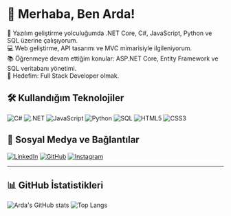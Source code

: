 # 👋 Merhaba, Ben Arda!

🌱 Yazılım geliştirme yolculuğumda .NET Core, C#, JavaScript, Python ve SQL üzerine çalışıyorum.  
💻 Web geliştirme, API tasarımı ve MVC mimarisiyle ilgileniyorum.  
📚 Öğrenmeye devam ettiğim konular: ASP.NET Core, Entity Framework ve SQL veritabanı yönetimi.  
🚀 Hedefim: Full Stack Developer olmak.

## 🛠️ Kullandığım Teknolojiler
![C#](https://img.shields.io/badge/C%23-239120?style=for-the-badge&logo=c-sharp&logoColor=white)
![.NET](https://img.shields.io/badge/.NET-512BD4?style=for-the-badge&logo=dotnet&logoColor=white)
![JavaScript](https://img.shields.io/badge/JavaScript-F7DF1E?style=for-the-badge&logo=javascript&logoColor=black)
![Python](https://img.shields.io/badge/Python-3776AB?style=for-the-badge&logo=python&logoColor=white)
![SQL](https://img.shields.io/badge/SQL-4479A1?style=for-the-badge&logo=postgresql&logoColor=white)
![HTML5](https://img.shields.io/badge/HTML5-E34F26?style=for-the-badge&logo=html5&logoColor=white)
![CSS3](https://img.shields.io/badge/CSS3-1572B6?style=for-the-badge&logo=css3&logoColor=white)

## 🔗 Sosyal Medya ve Bağlantılar
[![LinkedIn](https://img.shields.io/badge/LinkedIn-0A66C2?style=for-the-badge&logo=linkedin&logoColor=white)](https://www.linkedin.com/in/ahmed-arda-korkmaz-333a5b372/?trk=opento_sprofile_topcard)
[![GitHub](https://img.shields.io/badge/GitHub-181717?style=for-the-badge&logo=github&logoColor=white)](https://github.com/Ahmet-Arda08)
[![Instagram](https://img.shields.io/badge/Instagram-E4405F?style=for-the-badge&logo=instagram&logoColor=white)](https://www.instagram.com/_.ardakrkmz._/)

---

## 📊 GitHub İstatistikleri
![Arda's GitHub stats](https://github-readme-stats.vercel.app/api?username=Ahmet-Arda08&show_icons=true&theme=radical)
![Top Langs](https://github-readme-stats.vercel.app/api/top-langs/?username=Ahmet-Arda08&layout=compact&theme=radical)
